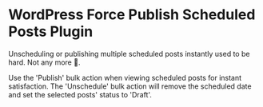 # WordPress Force Publish Scheduled Posts Plugin

Unscheduling or publishing multiple scheduled posts instantly used to be hard.
Not any more :tada:.

Use the 'Publish' bulk action when viewing scheduled posts for instant satisfaction.
The 'Unschedule' bulk action will remove the scheduled date and set the selected posts' status to 'Draft'.
